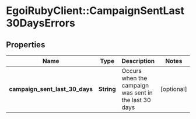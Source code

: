 # EgoiRubyClient::CampaignSentLast30DaysErrors

## Properties
Name | Type | Description | Notes
------------ | ------------- | ------------- | -------------
**campaign_sent_last_30_days** | **String** | Occurs when the campaign was sent in the last 30 days | [optional] 


